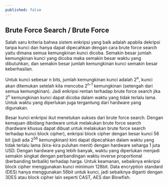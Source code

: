 ```yaml
---
published: false
---
```

## Brute Force Search / Brute Force

Salah saru kriteria bahwa sistem enkripsi  yang baik adalah apabila dekripsi tanpa kunci dan hanya dapat dipecahkan dengan cara brute force search yaitu dimana semua kemungkinan kunci dicoba. Semakin besar jumlah kemungkinan kunci yang dicoba maka semakin besar waktu yang dibutuhkan, dan semakin besar jumlah kemungkinan kunci semakin besar keberhasilan.

Untuk kunci sebesar n bits, jumlah kemungkinan kunci adalah 2<sup>n</sup>, kunci akan ditemukan setelah kita mencoba 2<sup>n-1</sup> kemungkinan (setengah dari semua kemungkinan). Jadi enkripsi rentan terhadap brute force search jika 2<sup>n</sup> kemungkinan kunci dapat dicoba dalam waktu yang tidak terlalu lama. Untuk waktu yang diperlukan juga tergantung dari hardware yang digunakan.

Besar kunci enkripsi ikut menetukan sukses dari brute force search. Dengan kemajuan dibidang hardware untuk melakukan brute force search (hardware khusus dapat dibuat untuk melakukan brute force search terhadap kunci block cipher), enkripsi block cipher dengan besar kunci 56 bit (jadi ada 2<sup>56</sup> kemungkinan) kini dapat dipecahkan dalam waktu yang tidak terlalu lama (kira-kira puluhan menit) dengan hardware seharga 1 juta USD. Dengan hardware yang lebih banyak, waktu yang diperlukan menjadi semakin singkat dengan perbandingan waktu inverse proportional (berbanding terbalik) terhadap harga. Untuk keamanan, sebaiknya enkripsi block cipher menggunakan kunci minimum 128bit. Data encryption standard (DES) hanya menggunakan 56bit untuk kunci, jadi sebaiknya diganti dengan 3DES atau block cipher lain seperti CAST, AES dan Blowfish.